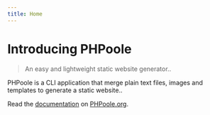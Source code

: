 ```yaml
---
title: Home
---
```


# Introducing PHPoole

> An easy and lightweight static website generator..

PHPoole is a CLI application that merge plain text files, images and templates to generate a static website..

Read the [documentation](https://phpoole.org/documentation) on [PHPoole.org](https://phpoole.org).
